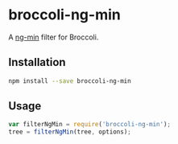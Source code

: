 # broccoli-ng-min

A [ng-min](https://github.com/btford/ngmin) filter for Broccoli.

## Installation

```bash
npm install --save broccoli-ng-min
```

## Usage

```js
var filterNgMin = require('broccoli-ng-min');
tree = filterNgMin(tree, options);
```
